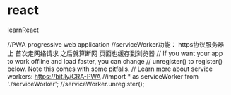# react
learnReact

//PWA progressive web application
//serviceWorker功能： https协议服务器上 首次走网络请求 之后就算断网 页面也缓存到浏览器
// If you want your app to work offline and load faster, you can change
// unregister() to register() below. Note this comes with some pitfalls.
// Learn more about service workers: https://bit.ly/CRA-PWA
//import * as serviceWorker from './serviceWorker';
//serviceWorker.unregister();
